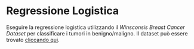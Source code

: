 # Regressione Logistica

Eseguire la regressione logistica utilizzando il *Winsconsis Breast Cancer Dataset* per classificare i tumori in benigno/maligno.
Il dataset può essere trovato [cliccando qui](https://archive.ics.uci.edu/ml/machine-learning-databases/breast-cancer-wisconsin/wdbc.data).